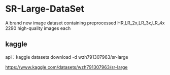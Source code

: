 # SR-Large-DataSet
A brand new image dataset containing preprocessed HR,LR_2x,LR_3x,LR_4x 2290 high-quality images each

## kaggle
 api：kaggle datasets download -d wzh791307963/sr-large
 
 https://www.kaggle.com/datasets/wzh791307963/sr-large

